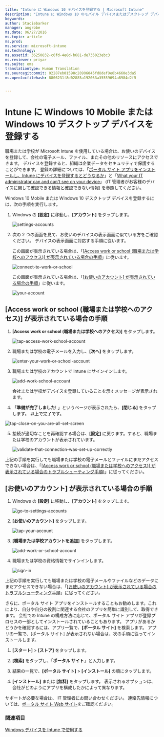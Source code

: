 ```yaml
---
title: "Intune に Windows 10 デバイスを登録する | Microsoft Intune"
description: "Intune に Windows 10 のモバイル デバイスまたはデスクトップ デバイスを登録する方法について説明します"
keywords: 
author: Staciebarker
manager: angrobe
ms.date: 06/27/2016
ms.topic: article
ms.prod: 
ms.service: microsoft-intune
ms.technology: 
ms.assetid: 36250832-c6fd-4e8d-b681-de735023ebc3
ms.reviewer: priyar
ms.suite: ems
translationtype: Human Translation
ms.sourcegitcommit: 02287eb01598c28906045fd8def9e8b4660e3da5
ms.openlocfilehash: 8806231f8d02885a192053a35559694a8984d2f5


---
```



# Intune に Windows 10 Mobile または Windows 10 デスクトップ デバイスを登録する

職場または学校が Microsoft Intune を使用している場合は、お使いのデバイスを登録して、会社の電子メール、ファイル、またその他のリソースにアクセスできます。 デバイスを登録すると、組織は企業データをセキュリティで保護することができます。 登録の詳細については、「[ポータル サイト アプリをインストールし、Intune にデバイスを登録するとどうなるか](what-happens-if-you-install-the-company-portal-app-and-enroll-your-device-in-intune-windows.md)」と「[What your IT administrator can and can't see on your device](what-can-your-it-administrator-see-when-you-enroll-your-device-in-intune-windows.md)」 (IT 管理者がお客様のデバイスに関して確認できる情報と確認できない情報) を参照してください。


Windows 10 Mobile または Windows 10 デスクトップ デバイスを登録するには、次の手順を実行します。

1.  Windows の **[設定]** に移動し、**[アカウント]** をタップします。

    ![settings-accounts](./media/w10-enroll-rs1-settings-accounts.png)

2.  次の 2 つの画面を見て、お使いのデバイスの表示画面に似ている方をご確認ください。 デバイスの表示画面に対応する手順に従います。

    この画面が表示されている場合は、「[[Access work or school (職場または学校へのアクセス)] が表示されている場合の手順](#steps-to-follow-if-you-see-access-work-or-school)」に従います。

    ![connect-to-work-or-school](./media/w10-enroll-rs1-connect-to-work-or-school.png)

    この画面が表示されている場合は、「[[お使いのアカウント] が表示されている場合の手順](#steps-to-follow-if-you-see-your-account)」に従います。

    ![your-account](./media/w10-enroll-2-accounts-your-account.png)

## [Access work or school (職場または学校へのアクセス)] が表示されている場合の手順

1.  **[Access work or school (職場または学校へのアクセス)]** をタップします。

    ![tap-access-work-school-account](./media/w10-enroll-rs1-connect-to-work-or-school.png)

2.  職場または学校の電子メールを入力し、**[次へ]** をタップします。

    ![enter-your-work-or-school-account](./media/w10-enroll-rs1-set-up-work-or-school-account.png)

3. 職場または学校のアカウントで Intune にサインインします。

    ![add-work-school-account](./media/w10-enroll-rs1-enter-your-credentials.png)

    会社または学校がデバイスを登録していることを示すメッセージが表示されます。

4. 「**準備が完了しました!** 」というページが表示されたら、**[閉じる]** をタップします。 以上で完了です。

  ![tap-close-on-you-are-all-set-screen](./media/w10-enroll-rs1-youre-all-set.png)

5. 接続が適切なことを再確認する場合は、**[設定]** に戻ります。すると、職場または学校のアカウントが表示されています。

    ![validate-that-connection-was-set-up-correctly](./media/w10-enroll-rs1-validate-successful-enrollment.png)

上記の手順を実行しても職場または学校の電子メールとファイルにまだアクセスできない場合は、「[[Access work or school (職場または学校へのアクセス)] が表示されている場合のトラブルシューティング手順)](troubleshoot-your-windows-10-device-windows.md#troubleshooting-steps-to-follow-if-you-see-access-work-or-school)」に従ってください。


## [お使いのアカウント] が表示されている場合の手順

1.  Windows の **[設定]** に移動し、**[アカウント]** をタップします。

    ![go-to-settings-accounts](./media/W10-enroll-1-settings-accounts.png)

2.  **[お使いのアカウント]** をタップします。

    ![tap-your-account](./media/W10-enroll-2-accounts-your-account.png)

3.  **[職場または学校アカウントを追加]** をタップします。

    ![add-work-or-school-account](./media/w10-enroll-3-add-work-school-acct.png)

4.  職場または学校の資格情報でサインインします。

    ![sign-in](./media/W10-enroll-4-sign-in.png)

上記の手順を実行しても職場または学校の電子メールやファイルなどのデータにまだアクセスできない場合は、「[[お使いのアカウント] が表示されている場合のトラブルシューティング手順](troubleshoot-your-windows-10-device-windows.md#troubleshooting-steps-to-follow-if-you-see-your-account)」に従ってください。

さらに、ポータル サイト アプリをインストールすることもお勧めします。これにより、自分や自分の役割に関連する会社のアプリを簡単に識別して、取得できます。 会社での Intune の構成方法に応じて、ポータル サイト アプリが登録プロセスの一部としてインストールされていることもあります。 アプリがあるかどうかを確認するには、アプリ一覧で、**[ポータル サイト]** を検索します。 アプリの一覧で、[ポータル サイト] が表示されない場合は、次の手順に従ってインストールします。

1.  **[スタート]** &gt; **[ストア]** をタップします。

2.  **[検索]** をタップし、「**ポータル サイト**」と入力します。

3.  結果の一覧で、**[ポータル サイト]** &gt; **[インストール]** の順にタップします。

4.  **[インストール]** または **[無料]** をタップします。 表示されるオプションは、会社がどのようにアプリを構成したかによって異なります。

サポートが必要な場合は、 IT 管理者にお問い合わせください。 連絡先情報については、[ポータル サイト Web サイト](http://portal.manage.microsoft.com)をご確認ください。

### 関連項目
[Windows デバイスを Intune で使用する](using-your-windows-device-with-intune.md)



<!--HONumber=Aug16_HO3-->


